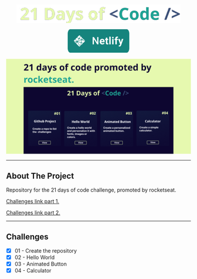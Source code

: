 <div align="center">

![](/src/assets/images/21-days-of-code.png)

[<img src="src/assets/images/deploy.svg">](https://xandowski-21-days-of-code.netlify.app/)


</div>

![](/src/assets/images/capa.png)

<hr/>

## About The Project
Repository for the 21 days of code challenge, promoted by rocketseat.

<p>

[Challenges link part 1.](https://www.instagram.com/p/ChTBg1BpLGU/)

[Challenges link part 2.](https://www.instagram.com/p/ChkahuNOLvF/)


</p>

<hr/>

## Challenges
* [x] 01 - Create the repository
* [x] 02 - Hello World
* [x] 03 - Animated Button
* [x] 04 - Calculator
